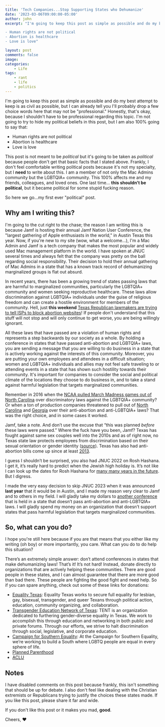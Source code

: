 ```yaml
---
title: 'Tech Companies...Stop Supporting States who Dehumanize'
date: '2023-03-06T09:00:00-05:00'
author: john
excerpt: "I'm going to keep this post as simple as possible and do my best attempt to keep is as civil as possible, but I can already tell you I'll probably drop a few choice words here that may not be \"professional.\" Honestly, that's okay, because I shouldn't have to be professional regarding this topic. I'm not going to try to hide my political beliefs in this post, but I am also 100% going to say that:

- Human rights are not political
- Abortion is healthcare
- Love is love"

layout: post
comments: false
image: 
categories:
    - Life
tags:
    - rant
    - life
    - politics
---
```


I'm going to keep this post as simple as possible and do my best attempt to keep is as civil as possible, but I can already tell you I'll probably drop a few choice words here that may not be "professional." Honestly, that's okay, because I shouldn't have to be professional regarding this topic. I'm not going to try to hide my political beliefs in this post, but I am also 100% going to say that:

- Human rights are not political
- Abortion is healthcare
- Love is love

This post is not meant to be *political* but it's going to be taken as *political* because people don't get that basic facts that I stated above. Frankly, I don't feel comfortable writing political posts because it's not my specialty, but I **need** to write about this. I am a member of not only the Mac Admins community but the LGBTQIA+ community. This 100% affects me and my friends, colleagues, and loved ones. One last time… **this shouldn’t be political**, but it became political for some stupid fucking reason.

So here we go...my first ever "political" post.

## Why am I writing this?

I'm going to the cut right to the chase; the reason I am writing this is because Jamf is hosting their annual Jamf Nation User Conference, the "largest gathering of Apple enthusiasts in the world," in Austin Texas this year. Now, if you're new to my site (wow, what a welcome...), I'm a Mac Admin and Jamf is a tech company that makes the most popular and widely used Mac management platform in the world. I have spoken at JNUC several times and always felt that the company was pretty on the ball regarding social responsibility. Their decision to hold their annual gathering of Mac Admins in a state that has a known track record of dehumanizing marginalized groups is flat out absurd.

In recent years, there has been a growing trend of states passing laws that are harmful to marginalized communities, particularly the LGBTQIA+ community and women seeking reproductive healthcare. These laws allow discrimination against LGBTQIA+ individuals under the guise of religious freedom and can create a hostile environment for members of the community. Hell, just **this weekend** [Texas Republican lawmakers are trying to tell ISPs to block abortion websites](https://arstechnica.com/tech-policy/2023/03/texas-republican-wants-isps-to-block-a-wide-range-of-abortion-websites/)! If people don't understand that this stuff will not stop and will only continue to get worse, you are being willingly ignorant.

All these laws that have passed are a violation of human rights and represents a step backwards by our society as a whole. By holding a conference in states that have passed anti-abortion and LGBTQIA+ laws, you are sending a message that you are willing to do business in a state that is actively working against the interests of this community. Moreover, you are putting your own employees and attendees in a difficult situation; women and LGBTQIA+ individuals and allies may not feel safe traveling to or attending events in a state that has shown such hostility towards their community. It's important for companies to consider the social and political climate of the locations they choose to do business in, and to take a stand against harmful legislation that targets marginalized communities.

Remember in 2016 when the [NCAA pulled March Madness games out of North Carolina](https://www.nbcnews.com/feature/nbc-out/ncaa-pulls-seven-championships-out-north-carolina-over-hb2-n647386) over discriminatory laws against the LGBTQIA+ community? Or when a ton of production companies threatened to pull out of [North Carolina](https://www.hollywoodreporter.com/tv/tv-news/netflix-wont-film-tv-show-north-carolina-due-states-anti-lgbtq-law-1175306/) and [Georgia](https://www.cbc.ca/news/world/discriminate-gender-identity-corporate-power-1.3527577) over their anti-abortion and anti-LGBTQIA+ laws? That was the right choice, and in some cases it worked.

Jamf, take a note. And don’t use the excuse that “this was planned *before* these laws were passed.” Where the fuck have you been, Jamf? Texas has fought against same sex couples well into the 2010s and as of right now, no Texas state law protects employees from discrimination based on their sexual orientation or gender identity ([source]( http://www.statutes.legis.state.tx.us/Docs/LA/htm/LA.21.htm#21.051)). Texas has also had anti-abortion bills come up since at least [2013]( https://archive.thinkprogress.org/texas-legislators-file-radical-fetal-heartbeat-bill-to-ban-abortion-after-just-six-weeks-e641c8c7cbd1/).

I guess I shouldn’t be surprised, you also had JNUC 2022 on Rosh Hashana. I get it, it’s really hard to predict when the Jewish high holiday is. It’s not like I can look up the dates for Rosh Hashana for [many many years in the future]( https://www.hebcal.com/holidays/rosh-hashana-2500). But I digress.

I made the very easy decision to skip JNUC 2023 when it was announced **last year** that it would be in Austin, and I made my reason very clear to Jamf and to others in my field. I will gladly take my dollars to [another conference]( https://macadmins.psu.edu) that is held in a state that doesn’t pass anti-abortion and anti-LGBTQIA+ laws. I will gladly spend my money on an organization that doesn’t support states that pass harmful legislation that targets marginalized communities.

## So, what can **you** do?

I hope you're still here because if you are that means that you either like my writing (oh boy) or more importantly, you care. What can you do to do help this situation?

There’s an extremely simple answer: don’t attend conferences in states that make dehumanizing laws! That’s it! It’s not hard! Instead, donate directly to organizations that are actively helping these communities. There are good people in these states, and I can almost guarantee that there are more good than bad there. These people are fighting the good fight and need help. So if you can spare anything, check out some of these links for donations:

- [Equality Texas](http://www.equalitytexas.org/take-action/donate/give/): Equality Texas works to secure full equality for lesbian, gay, bisexual, transgender, and queer Texans through political action, education, community organizing, and collaboration.
- [Transgender Education Network of Texas](https://www.transtexas.org): TENT is an organization dedicated to furthering gender-diverse equality in  Texas. We work to accomplish this through education and networking in both public and private forums. Through our efforts, we strive to halt discrimination through social, legislative, and corporate education.
- [Campaign for Southern Equality](https://southernequality.org): At the Campaign for Southern Equality, we’re working to build a South where LGBTQ people are equal in every sphere of life.
- [Planned Parenthood](https://www.plannedparenthood.org/get-involved/other-ways-give)
- [ACLU](https://www.aclu.org)

## Notes

I have disabled comments on this post because frankly, this isn't something that should be up for debate. I also don't feel like dealing with the Christian extremists or Republicans trying to justify the choices these states made. If you like this post, please share it far and wide. 

If you don't like this post or it makes you mad, **good**.

Cheers,
❤️
